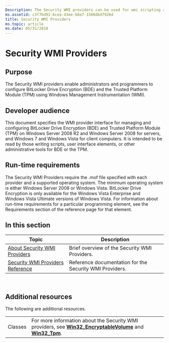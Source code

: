 ```yaml
---
Description: The Security WMI providers can be used for wmi scripting and to create a managed security provider.
ms.assetid: c3f7bd91-6cea-43ee-b8a7-1506dbd7926d
title: Security WMI Providers
ms.topic: article
ms.date: 05/31/2018
---
```


# Security WMI Providers

## Purpose

The Security WMI providers enable administrators and programmers to configure BitLocker Drive Encryption (BDE) and the Trusted Platform Module (TPM) using Windows Management Instrumentation (WMI).

## Developer audience

This document specifies the WMI provider interface for managing and configuring BitLocker Drive Encryption (BDE) and Trusted Platform Module (TPM) on Windows Server 2008 R2 and Windows Server 2008 for servers, and Windows 7 and Windows Vista for client computers. It is intended to be read by those writing scripts, user interface elements, or other administrative tools for BDE or the TPM.

## Run-time requirements

The Security WMI Providers require the .mof file specified with each provider and a supported operating system. The minimum operating system is either Windows Server 2008 or Windows Vista. BitLocker Drive Encryption is only available for the Windows Vista Enterprise and Windows Vista Ultimate versions of Windows Vista. For information about run-time requirements for a particular programming element, see the Requirements section of the reference page for that element.

## In this section



| Topic                                                                               | Description                                                        |
|-------------------------------------------------------------------------------------|--------------------------------------------------------------------|
| [About Security WMI Providers](about-security-wmi-providers.md)<br/>         | Brief overview of the Security WMI Providers.<br/>           |
| [Security WMI Providers Reference](security-wmi-providers-reference.md)<br/> | Reference documentation for the Security WMI Providers.<br/> |



 

## Additional resources

The following are additional resources.



|                    |                                                                                                                                                                        |
|--------------------|------------------------------------------------------------------------------------------------------------------------------------------------------------------------|
| Classes<br/> | For more information about the Security WMI providers, see [**Win32\_EncryptableVolume**](win32-encryptablevolume.md) and [**Win32\_Tpm**](win32-tpm.md).<br/> |



 

 

 




